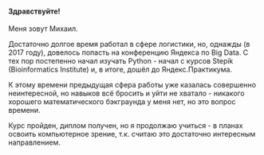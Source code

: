 #### Здравствуйте!
Меня зовут Михаил.

Достаточно долгое время работал в сфере логистики, но, однажды (в 2017 году), довелось попасть на конференцию Яндекса по Big Data. С тех пор постепенно начал изучать Python - начал с курсов Stepik (Bioinformatics Institute) и, в итоге, дошёл до Яндекс.Практикума.

К этому времени предыдущая сфера работы уже казалась совершенно неинтересной, но навыков всё бросить и уйти не хватало - никакого хорошего математического бэкграунда у меня нет, но это вопрос времени.

Курс пройден, диплом получен, но я продолжаю учиться - в планах освоить компьютерное зрение, т.к. считаю это достаточно интересным направлением.
